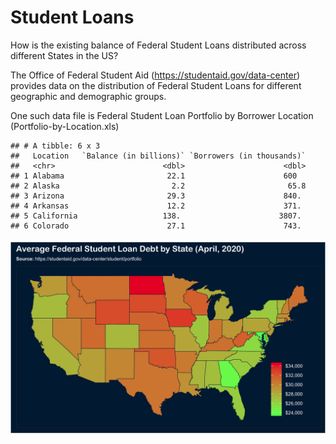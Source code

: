 Student Loans
=============

How is the existing balance of Federal Student Loans distributed across
different States in the US?

The Office of Federal Student Aid
(<a href="https://studentaid.gov/data-center" class="uri">https://studentaid.gov/data-center</a>)
provides data on the distribution of Federal Student Loans for different
geographic and demographic groups.

One such data file is Federal Student Loan Portfolio by Borrower
Location (Portfolio-by-Location.xls)

    ## # A tibble: 6 x 3
    ##   Location   `Balance (in billions)` `Borrowers (in thousands)`
    ##   <chr>                        <dbl>                      <dbl>
    ## 1 Alabama                       22.1                      600  
    ## 2 Alaska                         2.2                       65.8
    ## 3 Arizona                       29.3                      840. 
    ## 4 Arkansas                      12.2                      371. 
    ## 5 California                   138.                      3807. 
    ## 6 Colorado                      27.1                      743.

<img src="Debt per Student.png"/>
